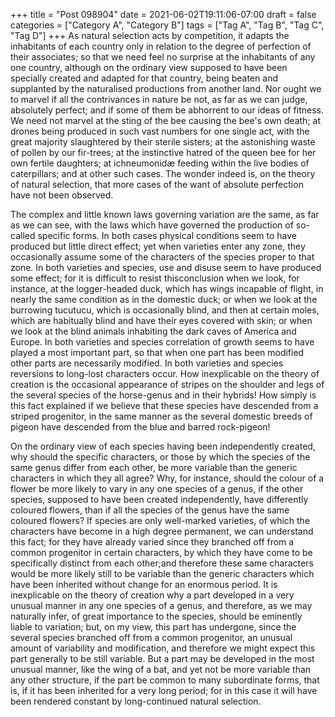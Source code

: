 +++
title = "Post 098904"
date = 2021-06-02T19:11:06-07:00
draft = false
categories = ["Category A", "Category B"]
tags = ["Tag A", "Tag B", "Tag C", "Tag D"]
+++
As natural selection acts by competition, it adapts the inhabitants of each country only in relation to the degree of perfection of their associates; so that we need feel no surprise at the inhabitants of any one country, although on the ordinary view supposed to have been specially created and adapted for that country, being beaten and supplanted by the naturalised productions from another land. Nor ought we to marvel if all the contrivances in nature be not, as far as we can judge, absolutely perfect; and if some of them be abhorrent to our ideas of fitness. We need not marvel at the sting of the bee causing the bee's own death; at drones being produced in such vast numbers for one single act, with the great majority slaughtered by their sterile sisters; at the astonishing waste of pollen by our fir-trees; at the instinctive hatred of the queen bee for her own fertile daughters; at ichneumonidæ feeding within the live bodies of caterpillars; and at other such cases. The wonder indeed is, on the theory of natural selection, that more cases of the want of absolute perfection have not been observed.

The complex and little known laws governing variation are the same, as far as we can see, with the laws which have governed the production of so-called specific forms. In both cases physical conditions seem to have produced but little direct effect; yet when varieties enter any zone, they occasionally assume some of the characters of the species proper to that zone. In both varieties and species, use and disuse seem to have produced some effect; for it is difficult to resist thisconclusion when we look, for instance, at the logger-headed duck, which has wings incapable of flight, in nearly the same condition as in the domestic duck; or when we look at the burrowing tucutucu, which is occasionally blind, and then at certain moles, which are habitually blind and have their eyes covered with skin; or when we look at the blind animals inhabiting the dark caves of America and Europe. In both varieties and species correlation of growth seems to have played a most important part, so that when one part has been modified other parts are necessarily modified. In both varieties and species reversions to long-lost characters occur. How inexplicable on the theory of creation is the occasional appearance of stripes on the shoulder and legs of the several species of the horse-genus and in their hybrids! How simply is this fact explained if we believe that these species have descended from a striped progenitor, in the same manner as the several domestic breeds of pigeon have descended from the blue and barred rock-pigeon!

On the ordinary view of each species having been independently created, why should the specific characters, or those by which the species of the same genus differ from each other, be more variable than the generic characters in which they all agree? Why, for instance, should the colour of a flower be more likely to vary in any one species of a genus, if the other species, supposed to have been created independently, have differently coloured flowers, than if all the species of the genus have the same coloured flowers? If species are only well-marked varieties, of which the characters have become in a high degree permanent, we can understand this fact; for they have already varied since they branched off from a common progenitor in certain characters, by which they have come to be specifically distinct from each other;and therefore these same characters would be more likely still to be variable than the generic characters which have been inherited without change for an enormous period. It is inexplicable on the theory of creation why a part developed in a very unusual manner in any one species of a genus, and therefore, as we may naturally infer, of great importance to the species, should be eminently liable to variation; but, on my view, this part has undergone, since the several species branched off from a common progenitor, an unusual amount of variability and modification, and therefore we might expect this part generally to be still variable. But a part may be developed in the most unusual manner, like the wing of a bat, and yet not be more variable than any other structure, if the part be common to many subordinate forms, that is, if it has been inherited for a very long period; for in this case it will have been rendered constant by long-continued natural selection.
